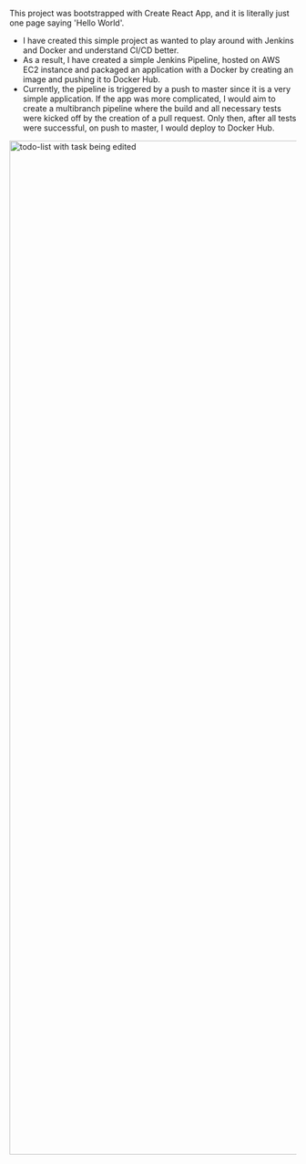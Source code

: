 This project was bootstrapped with Create React App, and it is literally just one page saying 'Hello World'.
* I have created this simple project as wanted to play around with Jenkins and Docker and understand CI/CD better.
* As a result, I have created a simple Jenkins Pipeline, hosted on AWS EC2 instance and packaged an application with a Docker by creating an image and pushing it to Docker Hub.
* Currently, the pipeline is triggered by a push to master since it is a very simple application. If the app was more complicated, I would aim to create a multibranch pipeline where the build and all necessary tests were kicked off by the creation of a pull request. Only then, after all tests were successful, on push to master, I would deploy to Docker Hub.

<img width="1777" alt="todo-list with task being edited" src="https://user-images.githubusercontent.com/72078274/119966619-67624500-bfa3-11eb-8e41-6e3ced9f913c.png">
